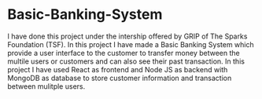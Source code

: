 # Basic-Banking-System


I have done this project under the intership offered by GRIP of The Sparks Foundation (TSF).
In this project I have made a Basic Banking System which provide a user interface to the customer to transfer money between the multile users or customers and can also see their past transaction.
In this project I have used React as frontend and Node JS as backend with MongoDB as database to store customer information and transaction between mulitple users.
